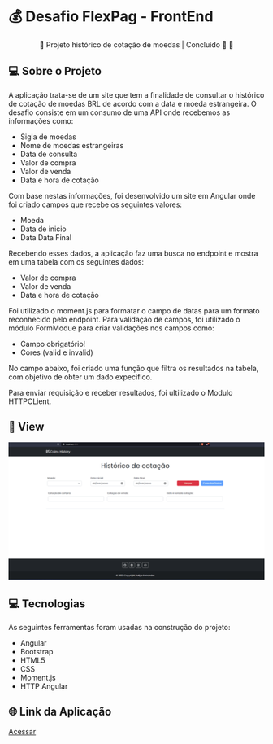 # 💰 Desafio FlexPag - FrontEnd

<p align="center">
  🚧 Projeto histórico de cotação de moedas | Concluído 🚀 🚧
</p>

## 💻 Sobre o Projeto
<p>
  A aplicação trata-se de um site que tem a finalidade de consultar o histórico de cotação de moedas BRL de acordo com a data e moeda estrangeira.
  O desafio consiste em um consumo de uma API onde recebemos as informações como:
</p>

  - Sigla de moedas
  - Nome de moedas estrangeiras
  - Data de consulta
  - Valor de compra
  - Valor de venda
  - Data e hora de cotação

  Com base nestas informações, foi desenvolvido um site em Angular onde foi criado campos que recebe os seguintes valores:
  - Moeda
  - Data de inicio
  - Data Data Final
  
  Recebendo esses dados, a aplicação faz uma busca no endpoint e mostra em uma tabela com os seguintes dados:
  - Valor de compra
  - Valor de venda
  - Data e hora de cotação
  
  Foi utilizado o moment.js para formatar o campo de datas para um formato reconhecido pelo endpoint. Para validação de campos, foi utilizado o módulo FormModue para criar validações nos campos como:
  - Campo obrigatório!
  - Cores (valid e invalid)
  
  No campo abaixo, foi criado uma função que filtra os resultados na tabela, com objetivo de obter um dado expecifico.
  
  Para enviar requisição e receber resultados, foi ultilizado o Modulo HTTPCLient.
  
  ## 🎨 View
![djongaplaylist](https://raw.githubusercontent.com/ffernandescs/Desafio-FlexPag-FrontEnd/main/src/assets/img/Anima%C3%A7%C3%A3o.gif?token=GHSAT0AAAAAAB2B2IASRL6CGYJS4XAZRJJGY2N4BFQ)

## 💻 Tecnologias
As seguintes ferramentas foram usadas na construção do projeto:

- Angular
- Bootstrap
- HTML5
- CSS
- Moment.js
- HTTP Angular

## 🌐 Link da Aplicação 
<a href="https://coinshistory.netlify.app/" class="navbar-brand" target="_blank">
      <p>Acessar</p>
</a>

